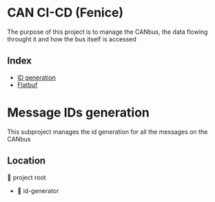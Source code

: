 # CAN CI-CD (Fenice)
The purpose of this project is to manage the CANbus, the data flowing throught it and how the bus itself is accessed

## Index
- [ID generation](#message-ids-generation)
- [Flatbuf](#setup)

# Message IDs generation
This subproject manages the id generation for all the messages on the CANbus
## Location
:open_file_folder: project root
+ :open_file_folder: id-generator